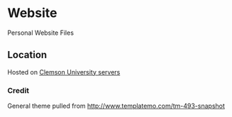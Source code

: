 # Website
Personal Website Files

## Location
Hosted on [Clemson University servers](acpadge.people.clemson.edu)

### Credit
General theme pulled from http://www.templatemo.com/tm-493-snapshot
